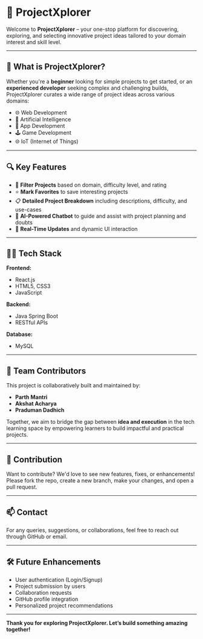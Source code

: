 # 🚀 ProjectXplorer

Welcome to **ProjectXplorer** – your one-stop platform for discovering, exploring, and selecting innovative project ideas tailored to your domain interest and skill level.

---

## 🌟 What is ProjectXplorer?

Whether you're a **beginner** looking for simple projects to get started, or an **experienced developer** seeking complex and challenging builds, ProjectXplorer curates a wide range of project ideas across various domains:

- 🌐 Web Development  
- 🤖 Artificial Intelligence  
- 📲 App Development  
- 🕹 Game Development  
- 🌐 IoT (Internet of Things)

---

## 🔍 Key Features

- 🎯 **Filter Projects** based on domain, difficulty level, and rating  
- ⭐ **Mark Favorites** to save interesting projects  
- 📋 **Detailed Project Breakdown** including descriptions, difficulty, and use-cases  
- 🤖 **AI-Powered Chatbot** to guide and assist with project planning and doubts  
- 🔄 **Real-Time Updates** and dynamic UI interaction  

---

## 👨‍💻 Tech Stack

**Frontend:**  
- React.js  
- HTML5, CSS3  
- JavaScript  

**Backend:**  
- Java Spring Boot  
- RESTful APIs  

**Database:**  
- MySQL  

---

## 👥 Team Contributors

This project is collaboratively built and maintained by:

- **Parth Mantri**  
- **Akshat Acharya**  
- **Praduman Dadhich**

Together, we aim to bridge the gap between **idea and execution** in the tech learning space by empowering learners to build impactful and practical projects.

---

## 🙌 Contribution

Want to contribute? We'd love to see new features, fixes, or enhancements!  
Please fork the repo, create a new branch, make your changes, and open a pull request.

---

## 📫 Contact

For any queries, suggestions, or collaborations, feel free to reach out through GitHub or email.

---

## 🛠 Future Enhancements

- User authentication (Login/Signup)  
- Project submission by users  
- Collaboration requests  
- GitHub profile integration  
- Personalized project recommendations

---

**Thank you for exploring ProjectXplorer. Let’s build something amazing together!**

